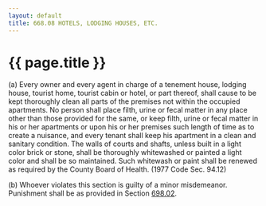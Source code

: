```yaml
---
layout: default 
title: 668.08 HOTELS, LODGING HOUSES, ETC.
---
```


{{ page.title }}
================

​(a) Every owner and every agent in charge of a tenement house, lodging
house, tourist home, tourist cabin or hotel, or part thereof, shall
cause to be kept thoroughly clean all parts of the premises not within
the occupied apartments. No person shall place filth, urine or fecal
matter in any place other than those provided for the same, or keep
filth, urine or fecal matter in his or her apartments or upon his or her
premises such length of time as to create a nuisance, and every tenant
shall keep his apartment in a clean and sanitary condition. The walls of
courts and shafts, unless built in a light color brick or stone, shall
be thoroughly whitewashed or painted a light color and shall be so
maintained. Such whitewash or paint shall be renewed as required by the
County Board of Health. (1977 Code Sec. 94.12)

​(b) Whoever violates this section is guilty of a minor misdemeanor.
Punishment shall be as provided in Section [698.02](38e2f631.html).
